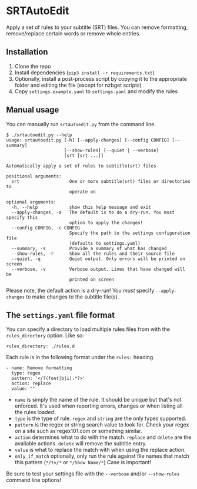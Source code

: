# SRTAutoEdit

Apply a set of rules to your subtitle (SRT) files. You can remove formatting, remove/replace certain words or remove whole entries.

## Installation

1. Clone the repo
2. Install dependencies (`pip3 install -r requirements.txt`)
3. Optionally, install a post-process script by copying it to the appropriate folder and editing the file (except for nzbget scripts)
4. Copy `settings.example.yaml` to `settings.yaml` and modify the rules

## Manual usage

You can manually run `srtautoedit.py` from the command line.

```
$ ./srtautoedit.py --help
usage: srtautoedit.py [-h] [--apply-changes] [--config CONFIG] [--summary]
                      [--show-rules] [--quiet | --verbose]
                      [srt [srt ...]]

Automatically apply a set of rules to subtitle(srt) files

positional arguments:
  srt                   One or more subtitle(srt) files or directories to
                        operate on

optional arguments:
  -h, --help            show this help message and exit
  --apply-changes, -a   The default is to do a dry-run. You must specify this
                        option to apply the changes!
  --config CONFIG, -c CONFIG
                        Specify the path to the settings configuration file
                        (defaults to settings.yaml)
  --summary, -s         Provide a summary of what has changed
  --show-rules, -r      Show all the rules and their source file
  --quiet, -q           Quiet output. Only errors will be printed on screen
  --verbose, -v         Verbose output. Lines that have changed will be
                        printed on screen
```

Please note, the default action is a dry-run! You _must_ specify `--apply-changes` to make changes to the subtitle file(s).

## The `settings.yaml` file format

You can specify a directory to load multiple rules files from with the `rules_directory` option. Like so:

`rules_directory: ./rules.d`

Each rule is in the following format under the `rules:` heading.

```
- name: Remove formatting
  type: regex
  pattern: '</?(font|b|i).*?>'
  action: replace
  value: ""
```

- `name` is simply the name of the rule. It should be unique but that's not enforced. It's used when reporting errors, changes or when listing all the rules loaded.
- `type` is the type of rule. `regex` and `string` are the only types supported.
- `pattern` is the regex or string search value to look for. Check your regex on a site such as regex101.com or something similar.
- `action` determines what to do with the match. `replace` and `delete` are the available actions. `delete` will remove the subtitle entry.
- `value` is what to replace the match with when using the replace action.
- `only_if_match` optionally, only run the rule against file names that match this pattern (`*/tv/*` or `*/Show Name/*`) Case is important!

Be sure to test your settings file with the `--verbose` and/or `--show-rules` command line options!
